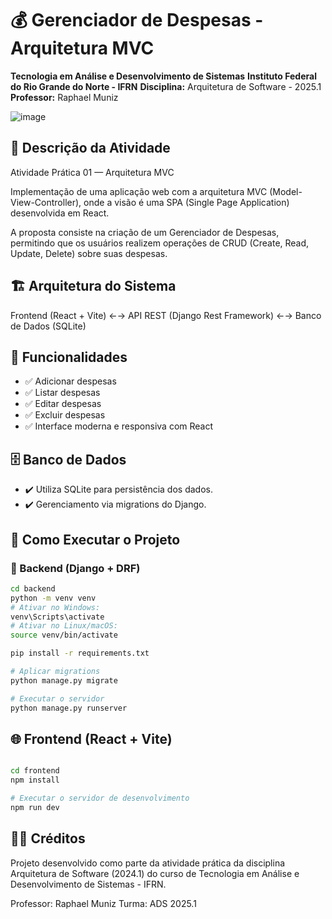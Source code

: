 # 💰 Gerenciador de Despesas - Arquitetura MVC
**Tecnologia em Análise e Desenvolvimento de Sistemas**
**Instituto Federal do Rio Grande do Norte - IFRN**
**Disciplina:** Arquitetura de Software - 2025.1
**Professor:** Raphael Muniz

![image](https://github.com/user-attachments/assets/54e1733a-d0cb-4244-9641-b8ce5ac2c649)

## 📑 Descrição da Atividade
Atividade Prática 01 — Arquitetura MVC

Implementação de uma aplicação web com a arquitetura MVC (Model-View-Controller), onde a visão é uma SPA (Single Page Application) desenvolvida em React.

A proposta consiste na criação de um Gerenciador de Despesas, permitindo que os usuários realizem operações de CRUD (Create, Read, Update, Delete) sobre suas despesas.

## 🏗️ Arquitetura do Sistema

Frontend (React + Vite) ←→ API REST (Django Rest Framework) ←→ Banco de Dados (SQLite)

## 🧠 Funcionalidades
- ✅ Adicionar despesas
- ✅ Listar despesas
- ✅ Editar despesas
- ✅ Excluir despesas
- ✅ Interface moderna e responsiva com React

## 🗄️ Banco de Dados
- ✔️ Utiliza SQLite para persistência dos dados.
- ✔️ Gerenciamento via migrations do Django.

## 🚀 Como Executar o Projeto

### 🔧 Backend (Django + DRF)

```bash
cd backend
python -m venv venv
# Ativar no Windows:
venv\Scripts\activate
# Ativar no Linux/macOS:
source venv/bin/activate

pip install -r requirements.txt

# Aplicar migrations
python manage.py migrate

# Executar o servidor
python manage.py runserver

```

## 🌐 Frontend (React + Vite)
```bash

cd frontend
npm install

# Executar o servidor de desenvolvimento
npm run dev 
```

## 👨‍🏫 Créditos
Projeto desenvolvido como parte da atividade prática da disciplina Arquitetura de Software (2024.1) do curso de Tecnologia em Análise e Desenvolvimento de Sistemas - IFRN.

Professor: Raphael Muniz
Turma: ADS 2025.1
